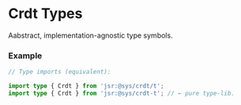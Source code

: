 # Crdt Types
Aabstract, implementation-agnostic type symbols.

### Example
```ts
// Type imports (equivalent):

import type { Crdt } from 'jsr:@sys/crdt/t';
import type { Crdt } from 'jsr:@sys/crdt-t'; // ← pure type-lib.
```
